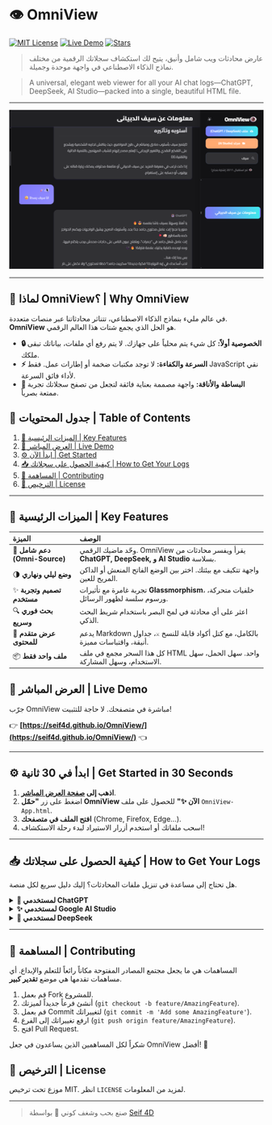 # 👁️ OmniView

[![MIT License](https://img.shields.io/badge/License-MIT-blue.svg)](https://github.com/seif4d/OmniView/blob/main/LICENSE)
[![Live Demo](https://img.shields.io/badge/Live-Demo-brightgreen.svg)](https://seif4d.github.io/OmniView/)
[![Stars](https://img.shields.io/github/stars/seif4d/OmniView?style=social)](https://github.com/seif4d/OmniView/stargazers)

> عارض محادثات ويب شامل وأنيق، يتيح لك استكشاف سجلاتك الرقمية من مختلف نماذج الذكاء الاصطناعي في واجهة موحدة وجميلة.

> A universal, elegant web viewer for all your AI chat logs—ChatGPT, DeepSeek, AI Studio—packed into a single, beautiful HTML file.

---


![OmniView](https://raw.githubusercontent.com/seif4d/OmniView/refs/heads/main/OmniView.png)

---

## 🤔 لماذا OmniView؟ | Why OmniView

في عالم مليء بنماذج الذكاء الاصطناعي، تتناثر محادثاتنا عبر منصات متعددة. **OmniView** هو الحل الذي يجمع شتات هذا العالم الرقمي.

- **🔒 الخصوصية أولاً:** كل شيء يتم محلياً على جهازك. لا يتم رفع أي ملفات، بياناتك تبقى ملكك.
- **⚡ السرعة والكفاءة:** لا توجد مكتبات ضخمة أو إطارات عمل. فقط JavaScript نقي لأداء فائق السرعة.
- **💎 البساطة والأناقة:** واجهة مصممة بعناية فائقة لتجعل من تصفح سجلاتك تجربة ممتعة بصرياً.

## 📌 جدول المحتويات | Table of Contents
1. [🎯 الميزات الرئيسية | Key Features](#-الميزات-الرئيسية--key-features)
2. [🚀 العرض المباشر | Live Demo](#-العرض-المباشر--live-demo)
3. [⚙️ ابدأ الآن | Get Started](#️-ابدأ-في-30-ثانية--get-started-in-30-seconds)
4. [📥 كيفية الحصول على سجلاتك | How to Get Your Logs](#-كيفية-الحصول-على-سجلاتك--how-to-get-your-logs)
5. [🤝 المساهمة | Contributing](#-المساهمة--contributing)
6. [📜 الترخيص | License](#-الترخيص--license)

---

## 🎯 الميزات الرئيسية | Key Features

| الميزة | الوصف |
| :--- | :--- |
| 🚀 **دعم شامل (Omni-Source)** | وحّد ماضيك الرقمي. OmniView يقرأ ويفسر محادثات من **ChatGPT, DeepSeek, و AI Studio** بسلاسة. |
| 🌗 **وضع ليلي ونهاري** | واجهة تتكيف مع بيئتك. اختر بين الوضع الفاتح المنعش أو الداكن المريح للعين. |
| ✨ **تصميم وتجربة مستخدم** | تجربة غامرة مع تأثيرات **Glassmorphism**، خلفيات متحركة، ورسوم سلسة لظهور الرسائل. |
| 🔍 **بحث فوري وسريع** | اعثر على أي محادثة في لمح البصر باستخدام شريط البحث الذكي. |
| 📑 **عرض متقدم للمحتوى** | يدعم Markdown بالكامل، مع كتل أكواد قابلة للنسخ `⚔️`، جداول أنيقة، واقتباسات مميزة. |
| 📦 **ملف واحد فقط** | كل هذا السحر مجمع في ملف HTML واحد. سهل الحمل، سهل الاستخدام، وسهل المشاركة. |

## 🚀 العرض المباشر | Live Demo

جرّب OmniView مباشرة في متصفحك. لا حاجة للتثبيت!

👉 **[https://seif4d.github.io/OmniView/](https://seif4d.github.io/OmniView/)** 👈

---

## ⚙️ ابدأ في 30 ثانية | Get Started in 30 Seconds

1.  **اذهب إلى [صفحة العرض المباشر](https://seif4d.github.io/OmniView/)**.
2.  اضغط على زر **"حمّل OmniView الآن ✨"** للحصول على ملف `OmniView-App.html`.
3.  **افتح الملف في متصفحك** (Chrome, Firefox, Edge…).
4.  اسحب ملفاتك أو استخدم أزرار الاستيراد لبدء رحلة الاستكشاف!

---

## 📥 كيفية الحصول على سجلاتك | How to Get Your Logs

هل تحتاج إلى مساعدة في تنزيل ملفات المحادثات؟ إليك دليل سريع لكل منصة.

<details>
<summary><strong>🤖 لمستخدمي ChatGPT</strong></summary>
<br>

1.  سجّل دخولك إلى حسابك في [ChatGPT](https://chat.openai.com).
2.  في أسفل يسار الشاشة، اضغط على اسمك ثم اختر **Settings**.
3.  اذهب إلى قسم **Data Controls**.
4.  اضغط على زر **Export data**.
5.  ستصلك رسالة على بريدك الإلكتروني تحتوي على رابط لتحميل ملف `.zip`.
6.  بعد فك الضغط، ستجد ملفاً باسم `conversations.json`. **هذا هو الملف الذي تحتاجه!**

</details>

<details>
<summary><strong>✨ لمستخدمي Google AI Studio</strong></summary>
<br>

1.  اذهب إلى حسابك في [Google Drive](https://drive.google.com).
2.  ابحث عن مجلد باسم **AI Studio**. هذا المجلد يحتوي على جميع محادثاتك كملفات `.json` منفصلة.
3.  اضغط بزر الماوس الأيمن على مجلد **AI Studio** واختر **Download**.
4.  سيتم تنزيل مجلدك في ملف `.zip`. قم بفك ضغطه.
5.  في OmniView، استخدم زر **"📂 مجلد (AI Studio)"** واختر هذا المجلد.

</details>

<details>
<summary><strong>🧠 لمستخدمي DeepSeek</strong></summary>
<br>

1.  سجّل دخولك إلى حسابك في [DeepSeek](https://chat.deepseek.com/).
2.  اضغط على أيقونة ملفك الشخصي (عادةً في الزاوية العلوية أو السفلية).
3.  ابحث عن خيار **Settings** (الإعدادات) أو **Account** (الحساب).
4.  ابحث عن زر **Export Chat History** أو **Export Data**.
5.  اتبع التعليمات لتصدير بياناتك. غالباً ما ستحصل على ملف `.zip` يحتوي على ملف JSON لمحادثاتك.

> **ملاحظة:** قد تختلف الخطوات قليلاً. الهدف هو العثور على خيار تصدير البيانات في إعدادات حسابك.

</details>

---

## 🤝 المساهمة | Contributing

المساهمات هي ما يجعل مجتمع المصادر المفتوحة مكاناً رائعاً للتعلم والإبداع. أي مساهمات تقدمها هي موضع **تقدير كبير**.

1.  قم بعمل Fork للمشروع.
2.  أنشئ فرعاً جديداً لميزتك (`git checkout -b feature/AmazingFeature`).
3.  قم بعمل Commit لتغييراتك (`git commit -m 'Add some AmazingFeature'`).
4.  ارفع تغييراتك إلى الفرع (`git push origin feature/AmazingFeature`).
5.  افتح Pull Request.

شكراً لكل المساهمين الذين يساعدون في جعل OmniView أفضل! 💜

## 📜 الترخيص | License

موزع تحت ترخيص MIT. انظر `LICENSE` لمزيد من المعلومات.

---

> صنع بحب وشغف كوني 🌌 بواسطة [Seif 4D](https://github.com/seif4d)
